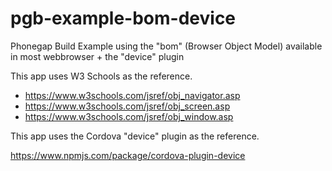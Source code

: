 # pgb-example-bom-device
Phonegap Build Example using the "bom" (Browser Object Model) available in most webbrowser + the "device" plugin


This app uses W3 Schools as the reference.

* https://www.w3schools.com/jsref/obj_navigator.asp
* https://www.w3schools.com/jsref/obj_screen.asp
* https://www.w3schools.com/jsref/obj_window.asp

This app uses the Cordova "device" plugin as the reference.

https://www.npmjs.com/package/cordova-plugin-device

